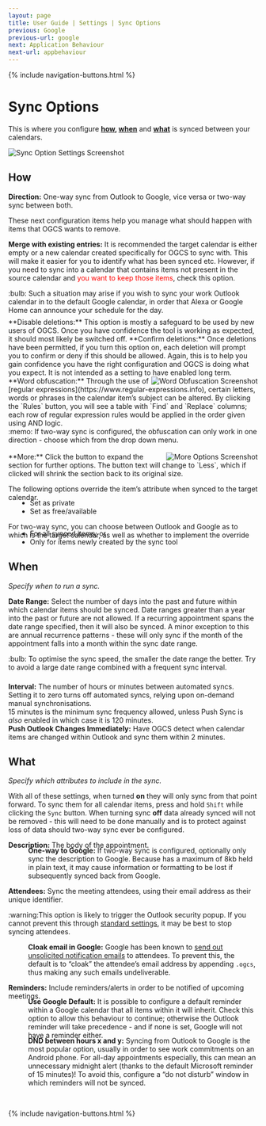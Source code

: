 ```yaml
---
layout: page
title: User Guide | Settings | Sync Options
previous: Google
previous-url: google
next: Application Behaviour
next-url: appbehaviour
---
```

{% include navigation-buttons.html %}

# Sync Options

This is where you configure **[how](#how), [when](#when)** and **[what](#what)** is synced between your calendars.

![Sync Option Settings Screenshot](options.png)

## How
**Direction:** One-way sync from Outlook to Google, vice versa or two-way sync between both.

These next configuration items help you manage what should happen with items that OGCS wants to remove.

**Merge with existing entries:** It is recommended the target calendar is either empty or a new calendar created specifically for OGCS to sync with. This will make it easier for you to identify what has been synced etc. However, if you need to sync into a calendar that contains items not present in the source calendar and <font style="color:red">you want to keep those items</font>, check this option. 
<div class="tip" style="margin-bottom:7px">:bulb: Such a situation may arise if you wish to sync your work Outlook calendar in to the default Google calendar, in order that Alexa or Google Home can announce your schedule for the day.</div>
**Disable deletions:** This option is mostly a safeguard to be used by new users of OGCS. Once you have confidence the tool is working as expected, it should most likely be switched off.  
**Confirm deletions:** Once deletions have been permitted, if you turn this option on, each deletion will prompt you to confirm or deny if this should be allowed. Again, this is to help you gain confidence you have the right configuration and OGCS is doing what you expect. It is not intended as a setting to have enabled long term.

<img src="options-how-regex.png" alt="Word Obfuscation Screenshot" align="right" />
**Word obfuscation:** Through the use of [regular expressions](https://www.regular-expressions.info), certain letters, words or phrases in the calendar item’s subject can be altered. By clicking the `Rules` button, you will see a table with `Find` and `Replace` columns; each row of regular expression rules would be applied in the order given using AND logic.
<div class="tip">:memo: If two-way sync is configured, the obfuscation can only work in one direction - choose which from the drop down menu.</div>
<br/>

<img src="options-how-more.png" alt="More Options Screenshot" align="right" />
**More:** Click the button to expand the section for further options. The button text will change to `Less`, which if clicked will shrink the section back to its original size.

The following options override the item’s attribute when synced to the target calendar.
<ul style="margin-top:-20px; margin-left:20px">
  <li>Set as private</li>
  <li>Set as free/available</li>
</ul>
For two-way sync, you can choose between Outlook and Google as to which is the target calendar, as well as whether to implement the override
<ul style="margin-top:-20px; margin-left:20px">
  <li>For all synced items; or</li>
  <li>Only for items newly created by the sync tool</li>
</ul>


## When

_Specify when to run a sync._

**Date Range:** Select the number of days into the past and future within which calendar items should be synced. Date ranges greater than a year into the past or future are not allowed. 
If a recurring appointment spans the date range specified, then it will also be synced. A minor exception to this are annual recurrence patterns - these will only sync if the month of the appointment falls into a month within the sync date range.
<div class="tip" style="padding-bottom:8px">:bulb: To optimise the sync speed, the smaller the date range the better. Try to avoid a large date range combined with a frequent sync interval.</div>

**Interval:** The number of hours or minutes between automated syncs. 
Setting it to zero turns off automated syncs, relying upon on-demand manual synchronisations.  
15 minutes is the minimum sync frequency allowed, unless Push Sync is _also_ enabled in which case it is 120 minutes.  
**Push Outlook Changes Immediately:** Have OGCS detect when calendar items are changed within Outlook and sync them within 2 minutes.


## What

_Specify which attributes to include in the sync._

With all of these settings, when turned **on** they will only sync from that point forward. To sync them for all calendar items, press and hold `Shift` while clicking the `Sync` button. When turning sync **off** data already synced will not be removed - this will need to be done manually and is to protect against loss of data should two-way sync ever be configured.

**Description:** The body of the appointment.
<p style="margin-left:40px; margin-top:-20px"><b>One-way to Google:</b> If two-way sync is configured, optionally only sync the description to Google. Because has a maximum of 8kb held in plain text, it may cause information or formatting to be lost if subsequently synced back from Google.</p>

**Attendees:** Sync the meeting attendees, using their email address as their unique identifier. 
<div class="tip">:warning:This option is likely to trigger the Outlook security popup. If you cannot prevent this through <a href="{{ site.github-repo }}/wiki/FAQs---Outlook-Security#how-can-i-stop-it-happening">standard settings</a>, it may be best to stop syncing attendees.</div>

<p style="margin-left:40px;"><b>Cloak email in Google:</b> Google has been known to <a href="{{ site.github-repo }}/wiki/FAQs#why-are-my-meeting-attendees-getting-notified-of-updates-to-events-in-google">send out unsolicited notification emails</a> to attendees. To prevent this, the default is to “cloak” the attendee’s email address by appending <code class="highlighter-rouge">.ogcs</code>, thus making any such emails undeliverable.</p>

**Reminders:** Include reminders/alerts in order to be notified of upcoming meetings. 

<p style="margin-left:40px; margin-top:-20px"><b>Use Google Default:</b> It is possible to configure a default reminder within a Google calendar that all items within it will inherit. Check this option to allow this behaviour to continue; otherwise the Outlook reminder will take precedence - and if none is set, Google will not have a reminder either.</p>
<p style="margin-left:40px; margin-top:-20px"><b>DND between hours x and y:</b> Syncing from Outlook to Google is the most popular option, usually in order to see work commitments on an Android phone. For all-day appointments especially, this can mean an unnecessary midnight alert (thanks to the default Microsoft reminder of 15 minutes)! To avoid this, configure a “do not disturb” window in which reminders will not be synced.</p>


<p>&nbsp;</p>
{% include navigation-buttons.html %}
<p>&nbsp;</p>
